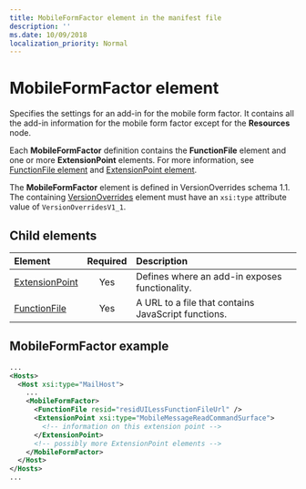 ```yaml
---
title: MobileFormFactor element in the manifest file
description: ''
ms.date: 10/09/2018
localization_priority: Normal
---
```


# MobileFormFactor element

Specifies the settings for an add-in for the mobile form factor. It contains all the add-in information for the mobile form factor except for the **Resources** node.

Each **MobileFormFactor** definition contains the **FunctionFile** element and one or more **ExtensionPoint** elements. For more information, see [FunctionFile element](functionfile.md) and [ExtensionPoint element](extensionpoint.md).

The **MobileFormFactor** element is defined in VersionOverrides schema 1.1. The containing [VersionOverrides](versionoverrides.md) element must have an `xsi:type` attribute value of `VersionOverridesV1_1`.

## Child elements

| Element                               | Required | Description  |
|:--------------------------------------|:--------:|:-------------|
| [ExtensionPoint](extensionpoint.md) | Yes      | Defines where an add-in exposes functionality. |
| [FunctionFile](functionfile.md)     | Yes      | A URL to a file that contains JavaScript functions.|

## MobileFormFactor example

```xml
...
<Hosts>
  <Host xsi:type="MailHost">
    ...
    <MobileFormFactor>
      <FunctionFile resid="residUILessFunctionFileUrl" />
      <ExtensionPoint xsi:type="MobileMessageReadCommandSurface">
        <!-- information on this extension point -->
      </ExtensionPoint> 
      <!-- possibly more ExtensionPoint elements -->
    </MobileFormFactor>
  </Host>
</Hosts>
...
```
